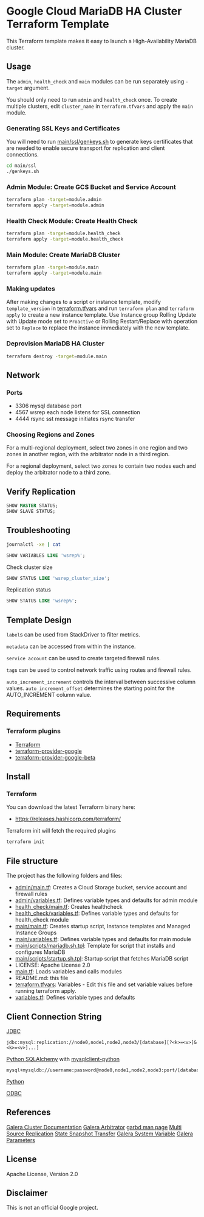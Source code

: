 # Google Cloud MariaDB HA Cluster Terraform Template

This Terraform template makes it easy to launch a High-Availability MariaDB cluster.


## Usage

The `admin`, `health_check` and `main` modules can be run separately using `-target` argument.

You should only need to run `admin` and `health_check` once.
To create multiple clusters, edit `cluster_name` in `terraform.tfvars` and apply the `main` module.


### Generating SSL Keys and Certificates

You will need to run [main/ssl/genkeys.sh](main/ssl/genkeys.sh) to generate keys certificates that are needed to enable secure transport for replication and client connections.

```sh
cd main/ssl
./genkeys.sh
```


### Admin Module: Create GCS Bucket and Service Account

```sh
terraform plan -target=module.admin
terraform apply -target=module.admin
```


### Health Check Module: Create Health Check 

```sh
terraform plan -target=module.health_check
terraform apply -target=module.health_check
```

### Main Module: Create MariaDB Cluster

```sh
terraform plan -target=module.main
terraform apply -target=module.main
```

### Making updates

After making changes to a script or instance template, modify `template_version` in [terraform.tfvars](terraform.tfvars) and run `terraform plan` and `terraform apply` to create a new instance template. Use Instance group Rolling Update with Update mode set to `Proactive` or Rolling Restart/Replace with operation set to `Replace` to replace the instance immediately with the new template.

### Deprovision MariaDB HA Cluster

```sh
terraform destroy -target=module.main
```

## Network

### Ports

- 3306 mysql database port
- 4567 wsrep each node listens for SSL connection
- 4444 rsync sst message initiates rsync transfer

### Choosing Regions and Zones

For a multi-regional deployment, select two zones in one region and two zones in another region, with the arbitrator node in a third region.

For a regional deployment, select two zones to contain two nodes each and deploy the arbitrator node to a third zone.


## Verify Replication

```sql
SHOW MASTER STATUS;
SHOW SLAVE STATUS;
```

## Troubleshooting

```sh
journalctl -xe | cat
```

```sql
SHOW VARIABLES LIKE 'wsrep%';
```

Check cluster size 

```sql
SHOW STATUS LIKE 'wsrep_cluster_size';
```

Replication status

```sql
SHOW STATUS LIKE 'wsrep%';
```


## Template Design

`label`s can be used from StackDriver to filter metrics.

`metadata` can be accessed from within the instance.

`service account` can be used to create targeted firewall rules.

`tag`s can be used to control network traffic using routes and firewall rules.

`auto_increment_increment` controls the interval between successive column values.
`auto_increment_offset` determines the starting point for the AUTO_INCREMENT column value.





## Requirements

### Terraform plugins

- [Terraform](https://www.terraform.io/downloads.html)
- [terraform-provider-google](https://github.com/terraform-providers/terraform-provider-google)
- [terraform-provider-google-beta](https://github.com/terraform-providers/terraform-provider-google-beta)


## Install

### Terraform

You can download the latest Terraform binary here:
- https://releases.hashicorp.com/terraform/

Terraform init will fetch the required plugins
```sh
terraform init
```


## File structure

The project has the following folders and files:

- [admin/main.tf](admin/main.tf): Creates a Cloud Storage bucket, service account and firewall rules
- [admin/variables.tf](admin/variables.tf): Defines variable types and defaults for admin module
- [health_check/main.tf](health_check/main.tf): Creates healthcheck
- [health_check/variables.tf](health_check/variables.tf): Defines variable types and defaults for health_check module
- [main/main.tf](main/main.tf): Creates startup script, Instance templates and Managed Instance Groups
- [main/variables.tf](main/variables.tf): Defines variable types and defaults for main module
- [main/scripts/mariadb.sh.tpl](main/scripts/mariadb.sh.tpl): Template for script that installs and configures MariaDB
- [main/scripts/startup.sh.tpl](main/scripts/startup.sh.tpl): Startup script that fetches MariaDB script
- LICENSE: Apache License 2.0
- [main.tf](main.tf): Loads variables and calls modules
- README.md: this file
- [terraform.tfvars](terraform.tfvars): Variables - Edit this file and set variable values before running terraform apply.
- [variables.tf](variables.tf): Defines variable types and defaults


## Client Connection String

[JDBC](https://mariadb.com/kb/en/library/failover-and-high-availability-with-mariadb-connector-j/)

```
jdbc:mysql:replication://node0,node1,node2,node3/[database][?<k>=<v>[&<k>=<v>]...]
```

[Python SQLAlchemy](https://docs.sqlalchemy.org/en/latest/dialects/mysql.html) with [mysqlclient-python](https://github.com/PyMySQL/mysqlclient-python)

```
mysql+mysqldb://username:password@node0,node1,node2,node3:port/[database]
```

[Python](https://dev.mysql.com/doc/connector-python/en/connector-python-connectargs.html)



[ODBC](https://mariadb.com/kb/en/library/about-mariadb-connector-odbc/)

## References

[Galera Cluster Documentation](http://galeracluster.com/documentation-webpages/)
[Galera Arbitrator](http://galeracluster.com/documentation-webpages/arbitrator.html)
[garbd man page](https://manpages.debian.org/stretch/galera-arbitrator-3/garbd.8.en.html)
[Multi Source Replication](https://mariadb.com/kb/en/library/multi-source-replication/)
[State Snapshot Transfer](https://mariadb.com/kb/en/library/introduction-to-state-snapshot-transfers-ssts/)
[Galera System Variable](https://mariadb.com/kb/en/library/galera-cluster-system-variables/)
[Galera Parameters](http://galeracluster.com/documentation-webpages/galeraparameters.html)

## License

Apache License, Version 2.0

## Disclaimer

This is not an official Google project.


